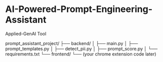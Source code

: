 # AI-Powered-Prompt-Engineering-Assistant
Applied-GenAI Tool

prompt_assistant_project/
├── backend/
│   ├── main.py
│   ├── prompt_templates.py
│   ├── detect_pii.py
│   ├── prompt_score.py
│   └── requirements.txt
└── frontend/
    └── (your chrome extension code later)

